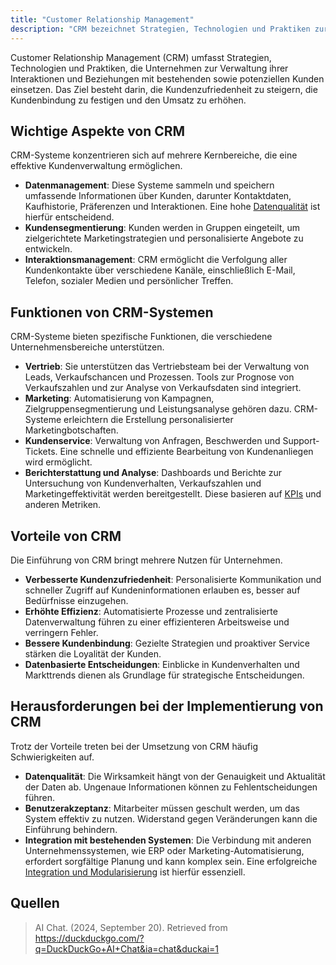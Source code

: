 ```yaml
---
title: "Customer Relationship Management"
description: "CRM bezeichnet Strategien, Technologien und Praktiken zur Verwaltung von Interaktionen mit Kunden zur Erhöhung der Zufriedenheit und Bindung. Funktionen umfassen Datenmanagement, Segmentierung und Interaktionsmanagement. Vorteile sind verbesserte Effizienz und datenbasierte Entscheidungen. Herausforderungen sind Datenqualität und Integration."
---
```


Customer Relationship Management (CRM) umfasst Strategien, Technologien und Praktiken, die Unternehmen zur Verwaltung ihrer Interaktionen und Beziehungen mit bestehenden sowie potenziellen Kunden einsetzen. Das Ziel besteht darin, die Kundenzufriedenheit zu steigern, die Kundenbindung zu festigen und den Umsatz zu erhöhen.

## Wichtige Aspekte von CRM
CRM-Systeme konzentrieren sich auf mehrere Kernbereiche, die eine effektive Kundenverwaltung ermöglichen.

- **Datenmanagement**: Diese Systeme sammeln und speichern umfassende Informationen über Kunden, darunter Kontaktdaten, Kaufhistorie, Präferenzen und Interaktionen. Eine hohe [Datenqualität](/open-fidup/lerninhalte/datenqualitaet) ist hierfür entscheidend.
- **Kundensegmentierung**: Kunden werden in Gruppen eingeteilt, um zielgerichtete Marketingstrategien und personalisierte Angebote zu entwickeln.
- **Interaktionsmanagement**: CRM ermöglicht die Verfolgung aller Kundenkontakte über verschiedene Kanäle, einschließlich E-Mail, Telefon, sozialer Medien und persönlicher Treffen.

## Funktionen von CRM-Systemen
CRM-Systeme bieten spezifische Funktionen, die verschiedene Unternehmensbereiche unterstützen.

- **Vertrieb**: Sie unterstützen das Vertriebsteam bei der Verwaltung von Leads, Verkaufschancen und Prozessen. Tools zur Prognose von Verkaufszahlen und zur Analyse von Verkaufsdaten sind integriert.
- **Marketing**: Automatisierung von Kampagnen, Zielgruppensegmentierung und Leistungsanalyse gehören dazu. CRM-Systeme erleichtern die Erstellung personalisierter Marketingbotschaften.
- **Kundenservice**: Verwaltung von Anfragen, Beschwerden und Support-Tickets. Eine schnelle und effiziente Bearbeitung von Kundenanliegen wird ermöglicht.
- **Berichterstattung und Analyse**: Dashboards und Berichte zur Untersuchung von Kundenverhalten, Verkaufszahlen und Marketingeffektivität werden bereitgestellt. Diese basieren auf [KPIs](/open-fidup/lerninhalte/kpi) und anderen Metriken.

## Vorteile von CRM
Die Einführung von CRM bringt mehrere Nutzen für Unternehmen.

- **Verbesserte Kundenzufriedenheit**: Personalisierte Kommunikation und schneller Zugriff auf Kundeninformationen erlauben es, besser auf Bedürfnisse einzugehen.
- **Erhöhte Effizienz**: Automatisierte Prozesse und zentralisierte Datenverwaltung führen zu einer effizienteren Arbeitsweise und verringern Fehler.
- **Bessere Kundenbindung**: Gezielte Strategien und proaktiver Service stärken die Loyalität der Kunden.
- **Datenbasierte Entscheidungen**: Einblicke in Kundenverhalten und Markttrends dienen als Grundlage für strategische Entscheidungen.

## Herausforderungen bei der Implementierung von CRM
Trotz der Vorteile treten bei der Umsetzung von CRM häufig Schwierigkeiten auf.

- **Datenqualität**: Die Wirksamkeit hängt von der Genauigkeit und Aktualität der Daten ab. Ungenaue Informationen können zu Fehlentscheidungen führen.
- **Benutzerakzeptanz**: Mitarbeiter müssen geschult werden, um das System effektiv zu nutzen. Widerstand gegen Veränderungen kann die Einführung behindern.
- **Integration mit bestehenden Systemen**: Die Verbindung mit anderen Unternehmenssystemen, wie ERP oder Marketing-Automatisierung, erfordert sorgfältige Planung und kann komplex sein. Eine erfolgreiche [Integration und Modularisierung](/open-fidup/lerninhalte/integration-und-modularisierung) ist hierfür essenziell.

## Quellen
> AI Chat. (2024, September 20). Retrieved from https://duckduckgo.com/?q=DuckDuckGo+AI+Chat&ia=chat&duckai=1